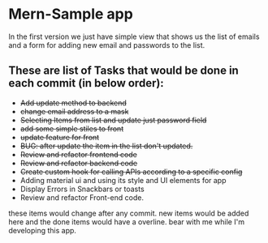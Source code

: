 # Mern-Sample app

In the first version we just have simple view that shows us the list of emails and a form for adding new email and passwords to the list.



## These are list of Tasks that would be done in each commit (in below order):

- ~~Add update method to backend~~
- ~~change email address to a mask~~  
- ~~Selecting Items from list and update just password field~~
- ~~add some simple stiles to front~~
- ~~update feature for front~~
- ~~BUG: after update the item in the list don't updated.~~
- ~~Review and refactor frontend code~~
- ~~Review and refactor backend code~~
- ~~Create custom hook for calling APIs according to a specific config~~
- Adding material ui and using its style and UI elements for app
- Display Errors in Snackbars or toasts
- Review and refactor Front-end code.

these items would change after any commit. new items would be added here and the done items would have a overline.
bear with me while I'm developing this app.
